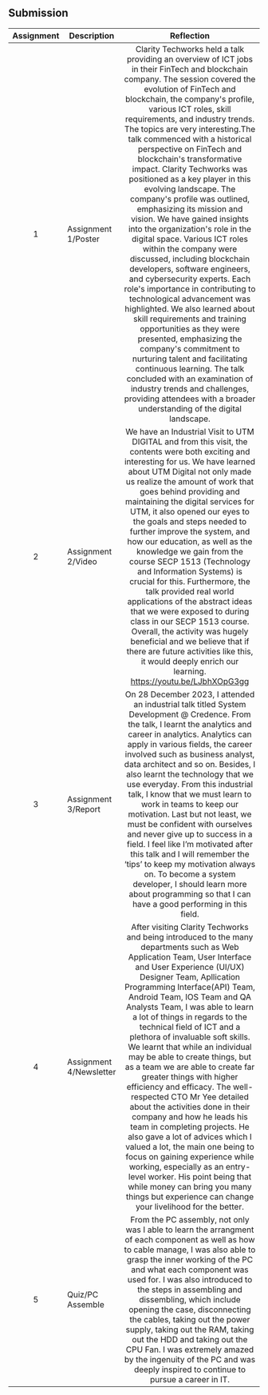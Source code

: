 ## Submission
| Assignment | Description  | Reflection |
| :-----: |  ------ | :-----: | 
| 1 | Assignment 1/Poster |Clarity Techworks held a talk providing an overview of ICT jobs in their FinTech and blockchain company. The session covered the evolution of FinTech and blockchain, the company's profile, various ICT roles, skill requirements, and industry trends. The topics are very interesting.The talk commenced with a historical perspective on FinTech and blockchain's transformative impact. Clarity Techworks was positioned as a key player in this evolving landscape. The company's profile was outlined, emphasizing its mission and vision. We have gained insights into the organization's role in the digital space. Various ICT roles within the company were discussed, including blockchain developers, software engineers, and cybersecurity experts. Each role's importance in contributing to technological advancement was highlighted. We also learned about skill requirements and training opportunities as they were presented, emphasizing the company's commitment to nurturing talent and facilitating continuous learning. The talk concluded with an examination of industry trends and challenges, providing attendees with a broader understanding of the digital landscape. | 
| 2 | Assignment 2/Video |We have an Industrial Visit to UTM DIGITAL and from this visit, the contents were both exciting and interesting for us. We have learned about UTM Digital not only made us realize the amount of work that goes behind providing and maintaining the digital services for UTM, it also opened our eyes to the goals and steps needed to further improve the system, and how our education, as well as the knowledge we gain from the course SECP 1513 (Technology and Information Systems) is crucial for this. Furthermore, the talk provided real world applications of the abstract ideas that we were exposed to during class in our SECP 1513 course. Overall, the activity was hugely beneficial and we believe that if there are future activities like this, it would deeply enrich our learning.                                                       https://youtu.be/LJbhXOpG3gg| 
| 3 | Assignment 3/Report |On 28 December 2023, I attended an industrial talk titled System Development @ Credence. From the talk, I learnt the analytics and career in analytics. Analytics can apply in various fields, the career involved such as business analyst, data architect and so on. Besides, I also learnt the technology that we use everyday. From this industrial talk, I know that we must learn to work in teams to keep our motivation. Last but not least, we must be confident with ourselves and never give up to success in a field. I feel like I’m motivated after this talk and I will remember the ‘tips’ to keep my motivation always on. To become a system developer, I should learn more about programming so that I can have a good performing in this field.  | 
| 4 | Assignment 4/Newsletter |After visiting Clarity Techworks and being introduced to the many departments such as Web Application Team, User Interface and User Experience (UI/UX) Designer Team, Apllication Programming Interface(API) Team, Android Team, IOS Team and QA Analysts Team, I was able to learn a lot of things in regards to the technical field of ICT and a plethora of invaluable soft skills. We learnt that while an individual may be able to create things, but as a team we are able to create far greater things with higher efficiency and efficacy. The well-respected CTO Mr Yee detailed about the activities done in their company and how he leads his team in completing projects. He also gave a lot of advices which I valued a lot, the main one being to focus on gaining experience while working, especially as an entry-level worker. His point being that while money can bring you many things but experience can change your livelihood for the better.|
| 5 | Quiz/PC Assemble | From the PC assembly, not only was I able to learn the arrangment of each component as well as how to cable manage, I was also able to grasp the inner working of the PC and what each component was used for. I was also introduced to the steps in assembling and dissembling, which include opening the case, disconnecting the cables, taking out the power supply, taking out the RAM, taking out the HDD and taking out the CPU Fan. I was extremely amazed by the ingenuity of the PC and was deeply inspired to continue to pursue a career in IT.|
